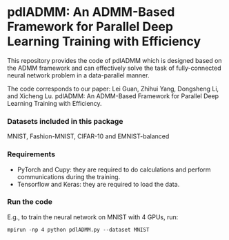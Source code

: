 # pdlADMM: An ADMM-Based Framework for Parallel Deep Learning Training with Efficiency

This repository provides the code of pdlADMM which is designed based on the ADMM framework and can effectively solve the task of fully-connected neural network problem in a data-parallel manner.

The code corresponds to our paper:
Lei Guan, Zhihui Yang, Dongsheng Li, and Xicheng Lu. pdlADMM: An ADMM-Based Framework for Parallel Deep Learning Training with Efficiency.


### Datasets included in this package
MNIST, Fashion-MNIST, CIFAR-10 and EMNIST-balanced


### Requirements
* PyTorch and Cupy: they are required to do calculations and perform communications during the training.
* Tensorflow and Keras: they are required to load the data.

### Run the code
E.g., to train the neural network on MNIST with 4 GPUs, run:
```
mpirun -np 4 python pdlADMM.py --dataset MNIST 
```

